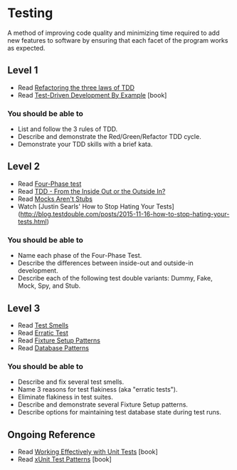 # Testing

A method of improving code quality and minimizing time required to add new features to software by ensuring that each facet of the program works as expected.

## Level 1

* Read [Refactoring the three laws of TDD](http://www.javiersaldana.com/tech/2014/11/26/refactoring-the-three-laws-of-tdd.html)
* Read [Test-Driven Development By Example](http://amzn.to/test-driven-dev) [book]

### You should be able to

* List and follow the 3 rules of TDD.
* Describe and demonstrate the Red/Green/Refactor TDD cycle.
* Demonstrate your TDD skills with a brief kata.


## Level 2

* Read [Four-Phase test](https://robots.thoughtbot.com/four-phase-test)
* Read [TDD - From the Inside Out or the Outside In?](https://8thlight.com/blog/georgina-mcfadyen/2016/06/27/inside-out-tdd-vs-outside-in.html)
* Read [Mocks Aren't Stubs](http://martinfowler.com/articles/mocksArentStubs.html)
* Watch [Justin Searls' How to Stop Hating Your Tests] (http://blog.testdouble.com/posts/2015-11-16-how-to-stop-hating-your-tests.html)

### You should be able to

* Name each phase of the Four-Phase Test.
* Describe the differences between inside-out and outside-in development.
* Describe each of the following test double variants: Dummy, Fake, Mock, Spy, and Stub.


## Level 3

* Read [Test Smells](http://xunitpatterns.com/Test%20Smells.html)
* Read [Erratic Test](http://xunitpatterns.com/Erratic%20Test.html)
* Read [Fixture Setup Patterns](http://xunitpatterns.com/Fixture%20Setup%20Patterns.html)
* Read [Database Patterns](http://xunitpatterns.com/Database%20Patterns.html)

### You should be able to

* Describe and fix several test smells.
* Name 3 reasons for test flakiness (aka "erratic tests").
* Eliminate flakiness in test suites.
* Describe and demonstrate several Fixture Setup patterns.
* Describe options for maintaining test database state during test runs.


## Ongoing Reference

* Read [Working Effectively with Unit Tests](https://leanpub.com/wewut) [book]
* Read [xUnit Test Patterns](http://amzn.to/x-test-patterns) [book]
